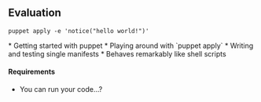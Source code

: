 Evaluation
----------

```
puppet apply -e 'notice("hello world!")'
```

<aside class="notes">
  * Getting started with puppet
  * Playing around with `puppet apply`
  * Writing and testing single manifests
  * Behaves remarkably like shell scripts

#### Requirements

  * You can run your code...?
</aside>
